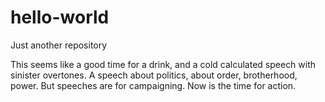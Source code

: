 # hello-world
Just another repository

This seems like a good time for a drink, and a cold calculated speech with sinister overtones. 
A speech about politics, about order, brotherhood, power. But speeches are for campaigning. 
Now is the time for action.
